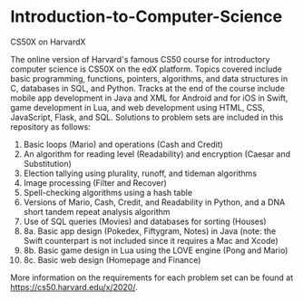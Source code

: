 # Introduction-to-Computer-Science
CS50X on HarvardX

The online version of Harvard's famous CS50 course for introductory computer science is CS50X on the edX platform. Topics covered include basic programming, functions, pointers, algorithms, and data structures in C, databases in SQL, and Python. Tracks at the end of the course include mobile app development in Java and XML for Android and for iOS in Swift, game development in Lua, and web development using HTML, CSS, JavaScript, Flask, and SQL. Solutions to problem sets are included in this repository as follows: 

1. Basic loops (Mario) and operations (Cash and Credit)
2. An algorithm for reading level (Readability) and encryption (Caesar and Substitution)
3. Election tallying using plurality, runoff, and tideman algorithms
4. Image processing (Filter and Recover)
5. Spell-checking algorithms using a hash table
6. Versions of Mario, Cash, Credit, and Readability in Python, and a DNA short tandem repeat analysis algorithm
7. Use of SQL queries (Movies) and databases for sorting (Houses)
8. 8a. Basic app design (Pokedex, Fiftygram, Notes) in Java (note: the Swift counterpart is not included since it requires a Mac and Xcode)
8. 8b. Basic game design in Lua using the LOVE engine (Pong and Mario)
8. 8c. Basic web design (Homepage and Finance)

More information on the requirements for each problem set can be found at https://cs50.harvard.edu/x/2020/. 
